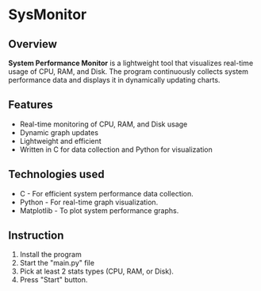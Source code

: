# SysMonitor

## Overview

**System Performance Monitor** is a lightweight tool that visualizes real-time usage of CPU, RAM, and Disk. The program continuously collects system performance data and displays it in dynamically updating charts.

## Features

- Real-time monitoring of CPU, RAM, and Disk usage
- Dynamic graph updates
- Lightweight and efficient
- Written in C for data collection and Python for visualization

## Technologies used
- C - For efficient system performance data collection.
- Python - For real-time graph visualization.
- Matplotlib - To plot system performance graphs.

## Instruction
1. Install the program
2. Start the "main.py" file
3. Pick at least 2 stats types (CPU, RAM, or Disk).
4. Press "Start" button.
